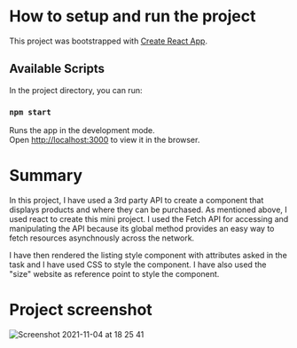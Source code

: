 # How to setup and run the project

This project was bootstrapped with [Create React App](https://github.com/facebook/create-react-app).

## Available Scripts

In the project directory, you can run:

### `npm start`

Runs the app in the development mode.\
Open [http://localhost:3000](http://localhost:3000) to view it in the browser.

# Summary

In this project, I have used a 3rd party API to create a component that displays products and where they can be purchased. As mentioned above, I used react to create this mini project. I used the Fetch API for accessing and manipulating the API because its global method provides an easy way to fetch resources asynchnously across the network.

I have then rendered the listing style component with attributes asked in the task and I have used CSS to style the component. I have also used the "size" website as reference point to style the component.

# Project screenshot 

![Screenshot 2021-11-04 at 18 25 41](https://user-images.githubusercontent.com/68753820/140398166-41dba3fd-b081-43e7-89c9-7b0e23a33dd2.png)
